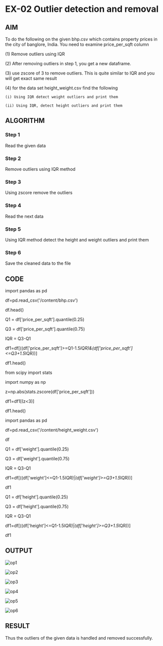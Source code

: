 # EX-02  Outlier detection and removal

## AIM

 To do the following on the given bhp.csv which contains property prices in the city of banglore, India. You need to examine price_per_sqft column

(1) Remove outliers using IQR 

(2) After removing outliers in step 1, you get a new dataframe.

(3) use zscore of 3 to remove outliers. This is quite similar to IQR and you will get exact same result

(4) for the data set height_weight.csv find the following

    (i) Using IQR detect weight outliers and print them

    (ii) Using IQR, detect height outliers and print them
    
    
 ## ALGORITHM
 
 ### Step 1
 
  Read the given data
  
 ### Step 2
  
  Remove outliers using IQR method
  
 ### Step 3
  
  Using zscore remove the outliers
  
 ### Step 4
  
  Read the next data
  
 ### Step 5
  
  Using IQR method detect the height and weight outliers and print them
  
 ### Step 6
  
  Save the cleaned data to the file
  
     
 ## CODE
 
import pandas as pd

df=pd.read_csv('/content/bhp.csv')

df.head()

Q1 = df['price_per_sqft'].quantile(0.25)

Q3 = df['price_per_sqft'].quantile(0.75)

IQR = Q3-Q1

df1=df[((df['price_per_sqft']>=Q1-1.5*IQR)&(df['price_per_sqft']<=Q3+1.5*IQR))]

df1.head()

from scipy import stats

import numpy as np

z=np.abs(stats.zscore(df['price_per_sqft']))

df1=df1[(z<3)]

df1.head()

import pandas as pd

df=pd.read_csv('/content/height_weight.csv')

df

Q1 = df['weight'].quantile(0.25)

Q3 = df['weight'].quantile(0.75)

IQR = Q3-Q1

df1=df[((df['weight']<=Q1-1.5*IQR)|(df['weight']>=Q3+1.5*IQR))]

df1

Q1 = df['height'].quantile(0.25)

Q3 = df['height'].quantile(0.75)

IQR = Q3-Q1

df1=df[((df['height']<=Q1-1.5*IQR)|(df['height']>=Q3+1.5*IQR))]

df1

## OUTPUT

![op1](https://user-images.githubusercontent.com/112301582/227751290-59d2ace2-c172-4ca2-8c7c-2896dc673629.png)

![op2](https://user-images.githubusercontent.com/112301582/227751297-5d66cbb7-9a0d-4e69-ab5b-e5d09e0b8a28.png)

![op3](https://user-images.githubusercontent.com/112301582/227751300-255ad96f-77b8-41ad-b479-8f77318e4212.png)

![op4](https://user-images.githubusercontent.com/112301582/227751303-fcf445d1-e239-47e8-a162-353f7d456593.png)

![op5](https://user-images.githubusercontent.com/112301582/227751304-8bc7f48f-e6b4-4baf-bd06-9cc91cf02860.png)

![op6](https://user-images.githubusercontent.com/112301582/227751307-6a4c3f49-2491-4320-885b-af4dd38ab7cb.png)

## RESULT 

Thus the outliers of the given data is handled and removed successfully.
